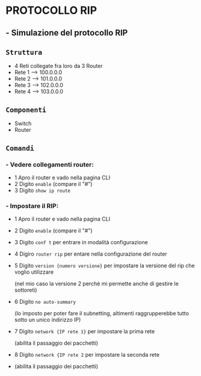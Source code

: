 # PROTOCOLLO RIP
## - Simulazione del protocollo RIP
## `Struttura`
- 4 Reti collegate fra loro da 3 Router
- Rete 1 --> 100.0.0.0
- Rete 2 --> 101.0.0.0
- Rete 3 --> 102.0.0.0
- Rete 4 --> 103.0.0.0
## `Componenti`
- Switch
- Router
## `Comandi`
### - Vedere collegamenti router:
  - 1 Apro il router e vado nella pagina CLI
  - 2 Digito `enable` (compare  il "#")
  - 3 Digito `show ip route`
### - Impostare il RIP:
  - 1 Apro il router e vado nella pagina CLI
  - 2 Digito `enable` (compare  il "#")
  - 3 Digito `conf t` per entrare in modalità configurazione
  - 4 Digiro `router rip` per entare nella configurazione del router
  - 5 Digito `version {numero versione}` per impostare la versione del rip che voglio utilizzare
    
    (nel mio caso la versione 2 perchè mi permette anche di gestire le sottoreti)
  - 6 Digito `no auto-summary`
  
    (lo imposto per poter fare il subnetting, altimenti raggrupperebbe tutto sotto un unico indirizzo IP)
  - 7 Digito `network {IP rete 1}` per impostare la prima rete
  
    (abilita il passaggio dei pacchetti)
  - 8 Digito `network {IP rete 2` per impostare la seconda rete
  - (abilita il passaggio dei pacchetti)
